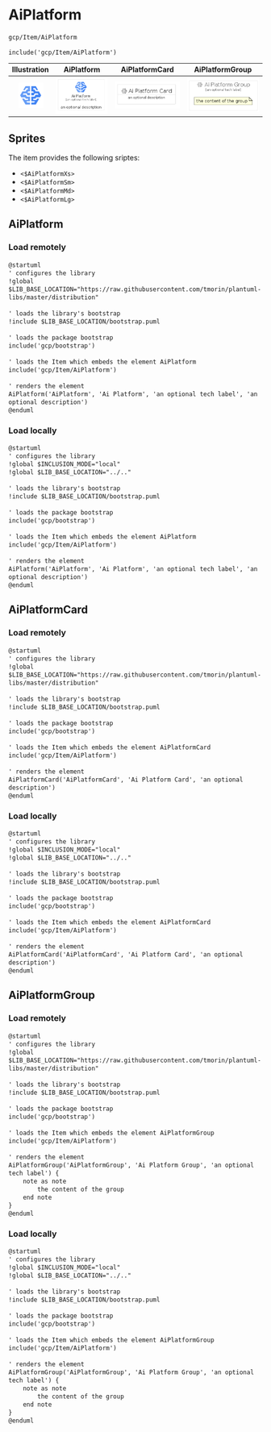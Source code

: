 # AiPlatform


```text
gcp/Item/AiPlatform
```

```text
include('gcp/Item/AiPlatform')
```



| Illustration | AiPlatform | AiPlatformCard | AiPlatformGroup |
| :---: | :---: | :---: | :---: |
| ![illustration for Illustration](../../gcp/Item/AiPlatform.png) | ![illustration for AiPlatform](../../gcp/Item/AiPlatform.Local.png) | ![illustration for AiPlatformCard](../../gcp/Item/AiPlatformCard.Local.png) | ![illustration for AiPlatformGroup](../../gcp/Item/AiPlatformGroup.Local.png) |



## Sprites
The item provides the following sriptes:

- `<$AiPlatformXs>`
- `<$AiPlatformSm>`
- `<$AiPlatformMd>`
- `<$AiPlatformLg>`





## AiPlatform

### Load remotely
```plantuml
@startuml
' configures the library
!global $LIB_BASE_LOCATION="https://raw.githubusercontent.com/tmorin/plantuml-libs/master/distribution"

' loads the library's bootstrap
!include $LIB_BASE_LOCATION/bootstrap.puml

' loads the package bootstrap
include('gcp/bootstrap')

' loads the Item which embeds the element AiPlatform
include('gcp/Item/AiPlatform')

' renders the element
AiPlatform('AiPlatform', 'Ai Platform', 'an optional tech label', 'an optional description')
@enduml
```

### Load locally
```plantuml
@startuml
' configures the library
!global $INCLUSION_MODE="local"
!global $LIB_BASE_LOCATION="../.."

' loads the library's bootstrap
!include $LIB_BASE_LOCATION/bootstrap.puml

' loads the package bootstrap
include('gcp/bootstrap')

' loads the Item which embeds the element AiPlatform
include('gcp/Item/AiPlatform')

' renders the element
AiPlatform('AiPlatform', 'Ai Platform', 'an optional tech label', 'an optional description')
@enduml
```

## AiPlatformCard

### Load remotely
```plantuml
@startuml
' configures the library
!global $LIB_BASE_LOCATION="https://raw.githubusercontent.com/tmorin/plantuml-libs/master/distribution"

' loads the library's bootstrap
!include $LIB_BASE_LOCATION/bootstrap.puml

' loads the package bootstrap
include('gcp/bootstrap')

' loads the Item which embeds the element AiPlatformCard
include('gcp/Item/AiPlatform')

' renders the element
AiPlatformCard('AiPlatformCard', 'Ai Platform Card', 'an optional description')
@enduml
```

### Load locally
```plantuml
@startuml
' configures the library
!global $INCLUSION_MODE="local"
!global $LIB_BASE_LOCATION="../.."

' loads the library's bootstrap
!include $LIB_BASE_LOCATION/bootstrap.puml

' loads the package bootstrap
include('gcp/bootstrap')

' loads the Item which embeds the element AiPlatformCard
include('gcp/Item/AiPlatform')

' renders the element
AiPlatformCard('AiPlatformCard', 'Ai Platform Card', 'an optional description')
@enduml
```

## AiPlatformGroup

### Load remotely
```plantuml
@startuml
' configures the library
!global $LIB_BASE_LOCATION="https://raw.githubusercontent.com/tmorin/plantuml-libs/master/distribution"

' loads the library's bootstrap
!include $LIB_BASE_LOCATION/bootstrap.puml

' loads the package bootstrap
include('gcp/bootstrap')

' loads the Item which embeds the element AiPlatformGroup
include('gcp/Item/AiPlatform')

' renders the element
AiPlatformGroup('AiPlatformGroup', 'Ai Platform Group', 'an optional tech label') {
    note as note
        the content of the group
    end note
}
@enduml
```

### Load locally
```plantuml
@startuml
' configures the library
!global $INCLUSION_MODE="local"
!global $LIB_BASE_LOCATION="../.."

' loads the library's bootstrap
!include $LIB_BASE_LOCATION/bootstrap.puml

' loads the package bootstrap
include('gcp/bootstrap')

' loads the Item which embeds the element AiPlatformGroup
include('gcp/Item/AiPlatform')

' renders the element
AiPlatformGroup('AiPlatformGroup', 'Ai Platform Group', 'an optional tech label') {
    note as note
        the content of the group
    end note
}
@enduml
```

